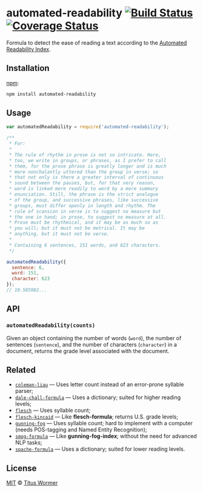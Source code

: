 # automated-readability [![Build Status][travis-badge]][travis] [![Coverage Status][codecov-badge]][codecov]

Formula to detect the ease of reading a text according to the
[Automated Readability Index][formula].

## Installation

[npm][npm-install]:

```bash
npm install automated-readability
```

## Usage

```js
var automatedReadability = require('automated-readability');

/**
 * For:
 *
 * The rule of rhythm in prose is not so intricate. Here,
 * too, we write in groups, or phrases, as I prefer to call
 * them, for the prose phrase is greatly longer and is much
 * more nonchalantly uttered than the group in verse; so
 * that not only is there a greater interval of continuous
 * sound between the pauses, but, for that very reason,
 * word is linked more readily to word by a more summary
 * enunciation. Still, the phrase is the strict analogue
 * of the group, and successive phrases, like successive
 * groups, must differ openly in length and rhythm. The
 * rule of scansion in verse is to suggest no measure but
 * the one in hand; in prose, to suggest no measure at all.
 * Prose must be rhythmical, and it may be as much so as
 * you will; but it must not be metrical. It may be
 * anything, but it must not be verse.
 *
 * Containing 6 sentences, 151 words, and 623 characters.
 */

automatedReadability({
  sentence: 6,
  word: 151,
  character: 623
});
// 10.585982...
```

## API

### `automatedReadability(counts)`

Given an object containing the number of words (`word`), the number of
sentences (`sentence`), and the number of characters  (`character`) in
a document, returns the grade level associated with the document.

## Related

*   [`coleman-liau`](https://github.com/wooorm/coleman-liau)
    — Uses letter count instead of an error-prone syllable parser;
*   [`dale-chall-formula`](https://github.com/wooorm/dale-chall-formula)
    — Uses a dictionary; suited for higher reading levels;
*   [`flesch`](https://github.com/wooorm/flesch)
    — Uses syllable count;
*   [`flesch-kincaid`](https://github.com/wooorm/flesch-kincaid)
    — Like **flesch-formula**; returns U.S. grade levels;
*   [`gunning-fog`](https://github.com/wooorm/gunning-fog)
    — Uses syllable count; hard to implement with a computer (needs
    POS-tagging and Named Entity Recognition);
*   [`smog-formula`](https://github.com/wooorm/smog-formula)
    — Like **gunning-fog-index**; without the need for advanced NLP
    tasks;
*   [`spache-formula`](https://github.com/wooorm/spache-formula)
    — Uses a dictionary; suited for lower reading levels.

## License

[MIT][license] © [Titus Wormer][author]

<!-- Definitions -->

[travis-badge]: https://img.shields.io/travis/wooorm/automated-readability.svg

[travis]: https://travis-ci.org/wooorm/automated-readability

[codecov-badge]: https://img.shields.io/codecov/c/github/wooorm/automated-readability.svg

[codecov]: https://codecov.io/github/wooorm/automated-readability

[npm-install]: https://docs.npmjs.com/cli/install

[license]: LICENSE

[author]: http://wooorm.com

[formula]: http://en.wikipedia.org/wiki/Automated_Readability_Index
